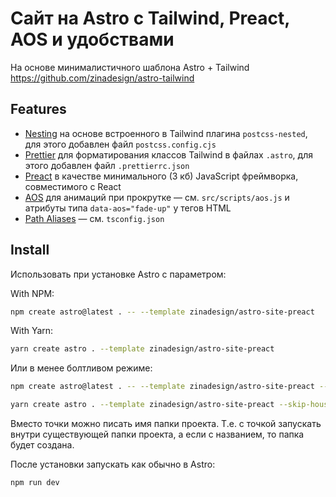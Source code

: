 # Сайт на Astro с Tailwind, Preact, AOS и удобствами

На основе минималистичного шаблона Astro + Tailwind https://github.com/zinadesign/astro-tailwind

## Features

* [Nesting](https://tailwindcss.com/docs/using-with-preprocessors#nesting) на основе встроенного в Tailwind плагина `postcss-nested`, для этого добавлен файл `postcss.config.cjs`
* [Prettier](https://prettier.io/) для форматирования классов Tailwind в файлах `.astro`, для этого добавлен файл `.prettierrc.json`
* [Preact](https://preactjs.com/) в качестве минимального (3 кб) JavaScript фреймворка, совместимого с React
* [AOS](https://michalsnik.github.io/aos/) для анимаций при прокрутке — см. `src/scripts/aos.js` и атрибуты типа `data-aos="fade-up"` у тегов HTML
* [Path Aliases](https://docs.astro.build/en/guides/aliases/) — см. `tsconfig.json`

## Install

Использовать при установке Astro с параметром:

With NPM:

```bash
npm create astro@latest . -- --template zinadesign/astro-site-preact
```

With Yarn:

```bash
yarn create astro . --template zinadesign/astro-site-preact
```

Или в менее болтливом режиме:

```bash
npm create astro@latest . -- --template zinadesign/astro-site-preact --skip-houston --install --no-git
```

```bash
yarn create astro . --template zinadesign/astro-site-preact --skip-houston --install --no-git
```

Вместо точки можно писать имя папки проекта. Т.е. с точкой запускать внутри существующей папки проекта, а если с названием, то папка будет создана.

После установки запускать как обычно в Astro:

```bash
npm run dev
```